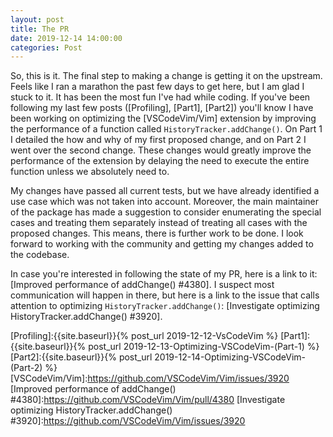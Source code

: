 ```yaml
---
layout: post
title: The PR
date: 2019-12-14 14:00:00
categories: Post
---
```


So, this is it. The final step to making a change is getting it on the upstream. Feels like I ran a marathon the past few days to get here, but I am glad I stuck to it. It has been the most fun I've had while coding. If you've been following my last few posts ([Profiling], [Part1], [Part2]) you'll know I have been working on optimizing the [VSCodeVim/Vim] extension by improving the performance of a function called `HistoryTracker.addChange()`. On Part 1 I detailed the how and why of my first proposed change, and on Part 2 I went over the second change. These changes would greatly improve the performance of the extension by delaying the need to execute the entire function unless we absolutely need to. 

My changes have passed all current tests, but we have already identified a use case which was not taken into account. Moreover, the main maintainer of the package has made a suggestion to consider enumerating the special cases and treating them separately instead of treating all cases with the proposed changes. This means, there is further work to be done. I look forward to working with the community and getting my changes added to the codebase.

In case you're interested in following the state of my PR, here is a link to it: [Improved performance of addChange() #4380]. I suspect most communication will happen in there, but here is a link to the issue that calls attention to optimizing `HistoryTracker.addChange()`: [Investigate optimizing HistoryTracker.addChange() #3920].


[Profiling]:{{site.baseurl}}{% post_url 2019-12-12-VsCodeVim %}
[Part1]:{{site.baseurl}}{% post_url 2019-12-13-Optimizing-VSCodeVim-(Part-1) %}
[Part2]:{{site.baseurl}}{% post_url 2019-12-14-Optimizing-VSCodeVim-(Part-2) %}
[VSCodeVim/Vim]:https://github.com/VSCodeVim/Vim/issues/3920
[Improved performance of addChange() #4380]:https://github.com/VSCodeVim/Vim/pull/4380
[Investigate optimizing HistoryTracker.addChange() #3920]:https://github.com/VSCodeVim/Vim/issues/3920